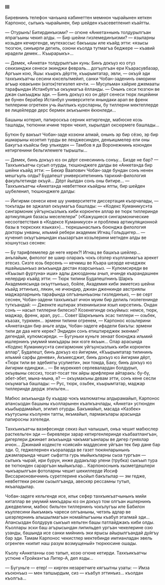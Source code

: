 ### III

Биревнинъ телефон чанъына кабинеттен мемнюн чырайынен кеткен Карпонос, сытыкъ чырайынен, бир шейден къасеветленип къайтты.

— Отурынъ!
Битирдинъизми? — огюне «Анкета»нынъ толдурылгъан япрагъыны чекип алды. — Бир шейни гизлемединъизми? — языларны козьден кечиргенде, мутехассыс бакъышы иле къайд этти: «язысы тюзгюн, синъирли дегиль, озюни къолда тутмагъа беджере — къавий ирадели демек…
Къырарыкъ»...

— Демек, «Анкета» толдурылгъан кунь: Бинъ докъуз юз отуз секизинджи сенеси экинджи февраль… догъулгъан ери Къарасувбазар, Аргъын кою, Яшы: къыркъ дёртте, къырымтатар, эвли, — окъуй эди тахкъикъатчы сесини юксельтмейип, санки Чобан-заденинъ омюрини агъыр ювакънен (каток)тегизлеп кечти. — Мусульман хайрие джемааты тарафындан Истанбулгъа окъумагъа ёлланды. — Онынъ сеси тюзгюн ве джан сыкъыджы эди. — Бинъ докъуз юз он дёрт сенеси тюрк лицейини ве бунен берабер Истанбул университети янындаки арап ве френк тиллерини огреткен учь йыллыкъ курсларны, бу тиллерни мектеплерде ве лицейлерде дерс бермек акъкъынен ёкюнледи…

Башыны котерип, папироскъа серник кетиргенде, мабюске козь ташлады, тютюнни ичине терен чекип, хырылдап оксюрмеге башлады…

Бутюн бу вакъыт Чобан-заде козюни алмай, онынъ эр бир сёзю, эр бир ишмарыны козетип турды ве лехджесинден, денъишмелер ели оны Бакугъа къайсы бир улькеден — Тамбов я да Воронежнинъ коюнден кетиргенини бельгилемеге тырышты…

— Демек, бинъ докъуз юз он дёрт сенесининъ сонъу…
Бизде не бар? — Тахкъикъатчы сусып отурды, тюшюнджеге далды ве «Анкета»да бир шейни къайд этти: — Бекир Ваапович Чобан-заде бундан сонъ ненен мешгъуль олды?
Будапешт университетининъ тарихий-филология факультетинде окъуй…
Дёрт йылдан сонъ оны битире… — Тахкъикъатчы «Анкета»да невбеттеки къайдны япты, бир шейден шубеленип, тюшюнджеге далды:

— Йигирми сенеси кене шу университетте диссертация къорчалады, — токътады ве эджалап окъумагъа башлады: — «Кодекс Куманикус»та сингармоник уйгъунсызлыкъ киби корюнген аллар ве тюрк тиллеринде артикуляция базасы меселелери” («Кажущиеся сингармонические несоответствия в «Кодексе Куманикусе» и проблема артикуляционной базы в тюркских языках»)... тюркшынаслыкъ боюнджа филология докторы унваны, ильмий ребери академик Игнац Гольдцигер… — кученип окъугъанындан къызаргъан козьлерини метнден алды ве хошнутсыз сеснен:

— Бу тарифлемелер де неге керек?!
Игнац ве башкъа шейлер… анълайым, филолог ве шаир оларакъ чокъ сёзлер къулланмагъа арекет этесиз.
Сизге юзь берсенъ — кечмиш ве Къара шеэрде кечеджек яшайышынъыз акъкъында дестан язарсынъыз. — Кулюмсиреди ве «Къызыл фуртуна» иши» адлы джюзданны ачып, ичинде къарандашнен нелердир къайд этти: — Тюрк тилини Будапештнинъ Шаркъ Академиясында окъуттынъыз, бойле, Академия киби эмиетсиз шейни къайд эттинъиз, лякин, не ичюндир, джиан дженкинде австриялы маджарларнынъ тарафында олгъанынъызны гизлединъиз, — ве серт сеснен, Чобан-задени тахкъикъат ичюн муим бир делиль гизлегенинде туткъандай: — Дженкте иштирак эткенинъизни язып кирсетинъ.
Ондан сонъ — насыл тиллерни билесиз?
Козенегинде окъуймыз: немсе, тюрк, маджар, френк, арап, рус…
Совет Шаркънынъ эсас тиллери — озьбек, къазах, туркмен… эрмени тилини огренем, — Карпонос козьлерини «Анкета»дан бир аньге алды, Чобан-задеге ифадели бакъты: эрмени тили де даа неге керек?
Эндиден сонъ етиштиреджек экенми?
дегендай, кулюмсиреди. — Бугуньки куньге зенаат боюнджа ильмий ишлернинъ умумий микъдары эки юзге якъын…
Олар арасында «Кодекс Куманикус»та сингармоник уйгъунсызлыкъ киби корюнген аллар”, Будапешт, бинъ докъуз юз йигирми, «Къырымтатар тилининъ ильмий сарфы деневи», Акъмесджит, бинъ докъуз юз йигирми дёрт, «Тюрк тили ве эдебияты усулиети», эки томда, Баку, бинъ докъуз юз йигирми единджи… — Ве муреккеп серлевалардан болдурып, окъувыны сессиз, тосат-тосат тек айры арифлерни айтаракъ: бу-бу, эбет-эбет, мына-мына, я? — окъумакъны девам этти, сонъ кене сесли окъумагъа башлады: — Рус, тюрк, озьбек, къырымтатар, маджар тиллеринде дердж этильген…

Мабюс акъкъында бу къадар чокъ малюматны алдырамайып, Карпонос апансыздан башыны къолларынен къапкъачлады, «Анкета» устюнден къыбырдамайып, эгилип отурды.
Бакъмайып, масада «Казбек» къутусыны къолунен тапты, якъмайып, пармакълары арасында папиросны эзгеледи.

Тахкъикъатчы вазифесинде секиз йыл чалышып, онъа чешит мабюслер расткельген эди — биревлери зарар кетиргенлеринде къабаатлангъан, дигерлери джинает акъкъында чакъмагъанлары ве дигер гуняхлар ичюн…
Джинаий кодексте «сиясий» маддесине уйгъан тек бир дане бар эди.
О, геджелернен къораларда ве газет тюкянларынынъ джамларында чешит сыфатта гурь мыйыкъларны сыза тургъан — сытыкъ чырай, ири бурун, инже дудакълар улени (трубка) сыкъып тура ве тютюнден сараргъан мыйыкълар…
Карпоноснынъ хызметдешлери чыкъарылгъан фотоларны чешит шекиллерде Иосиф Виссарионовичнинъ суретлерине къойып бакътылар — эм гедже, невбеттеки ресим сызылгъанда, авескяр рессамны тутып, якъаладылар.

Чобан-задеге кельгенде исе, ильк сефер тахкъикъатчынынъ мийи китаплар ве умумий микъдары юз он докъуз том олгъан ишлернинъ джедвелини, мабюс бильген тиллернинъ чокълугъы иле Бабилон къуллесини йыкъмакъ чареси олгъаныны, четэль адлар ве шеэрлернинъ алышылмагъан номайлыгъыны къабул эталмай эди…
Апансыздан болдурув сыкъып кельген башы патлайджакъ киби олды.
Къоллары эски баш агърысындан липильдеп ургъан чекелерине озю узанды, башында исе санки мийнинъ эки ярысы айырылгъандай дуйгъу бар эди.
Тамам Карпонос чекистлер мектебинде имтианладан эвель огренген «кипит наш разум возмущеный» тюркюсине ошады.

Къолу «Анкета»ны озю тапып, козю огюне кетирди.
Тахкъикъатчы устюне «Тройка»гъа Литер-А, деп язды…

— Бугуньге — етер! — кирген незаретчиге кягъытны узаты: — Имза къоюнъыз — мен тапшырдым, сиз — къабул эттинъиз… къолдан къолгъа...
